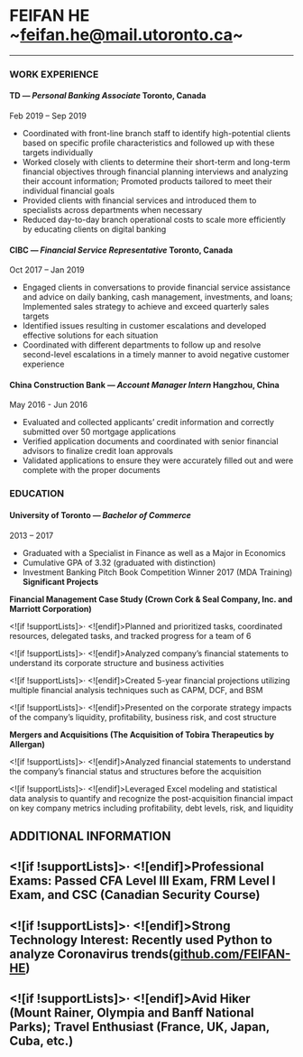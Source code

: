 # FEIFAN HE ~feifan.he@mail.utoronto.ca~

---
### WORK EXPERIENCE

#### TD _— Personal Banking Associate_ Toronto, Canada 
Feb 2019 – Sep 2019
- Coordinated with front-line branch staff to identify high-potential clients based on specific profile characteristics and followed up with these targets individually
- Worked closely with clients to determine their short-term and long-term financial objectives through financial planning interviews and analyzing their account information; Promoted products tailored to meet their individual financial goals
- Provided clients with financial services and introduced them to specialists across departments when necessary
- Reduced day-to-day branch operational costs to scale more efficiently by educating clients on digital banking

#### CIBC _— Financial Service Representative_  Toronto, Canada
Oct 2017 – Jan 2019
- Engaged clients in conversations to provide financial service assistance and advice on daily banking, cash management, investments, and loans; Implemented sales strategy to achieve and exceed quarterly sales targets
- Identified issues resulting in customer escalations and developed effective solutions for each situation
- Coordinated with different departments to follow up and resolve second-level escalations in a timely manner to avoid negative customer experience

#### China Construction Bank _— Account Manager Intern_ Hangzhou, China
May 2016 - Jun 2016
- Evaluated and collected applicants’ credit information and correctly submitted over 50 mortgage applications
- Verified application documents and coordinated with senior financial advisors to finalize credit loan approvals
- Validated applications to ensure they were accurately filled out and were complete with the proper documents

### EDUCATION
#### University of Toronto _— Bachelor of Commerce_
2013 – 2017
- Graduated with a Specialist in Finance as well as a Major in Economics
- Cumulative GPA of 3.32 (graduated with distinction)
- Investment Banking Pitch Book Competition Winner 2017 (MDA Training)
**Significant Projects**

**Financial Management Case Study (Crown Cork & Seal Company, Inc. and Marriott Corporation)**

<![if !supportLists]>· <![endif]>Planned and prioritized tasks, coordinated resources, delegated tasks, and tracked progress for a team of 6

<![if !supportLists]>· <![endif]>Analyzed company’s financial statements to understand its corporate structure and business activities

<![if !supportLists]>· <![endif]>Created 5-year financial projections utilizing multiple financial analysis techniques such as CAPM, DCF, and BSM

<![if !supportLists]>· <![endif]>Presented on the corporate strategy impacts of the company’s liquidity, profitability, business risk, and cost structure

**Mergers and Acquisitions (The Acquisition of Tobira Therapeutics by Allergan)**

<![if !supportLists]>· <![endif]>Analyzed financial statements to understand the company’s financial status and structures before the acquisition

<![if !supportLists]>· <![endif]>Leveraged Excel modeling and statistical data analysis to quantify and recognize the post-acquisition financial impact on key company metrics including profitability, debt levels, risk, and liquidity

## ADDITIONAL INFORMATION

## <![if !supportLists]>· <![endif]>Professional Exams: Passed CFA Level III Exam, FRM Level I Exam, and CSC (Canadian Security Course)

## <![if !supportLists]>· <![endif]>Strong Technology Interest: Recently used Python to analyze Coronavirus trends([github.com/FEIFAN-HE](https://github.com/FEIFAN-HE))

## <![if !supportLists]>· <![endif]>Avid Hiker (Mount Rainer, Olympia and Banff National Parks); Travel Enthusiast (France, UK, Japan, Cuba, etc.)
<!--stackedit_data:
eyJoaXN0b3J5IjpbLTEwMTc0OTY3NSwtMTkwNDUzNzIwNiwtMT
YxMTgyMTY1MSwxNTY2Njc4Mzk2LC0xMjY0NDUyNjMyXX0=
-->